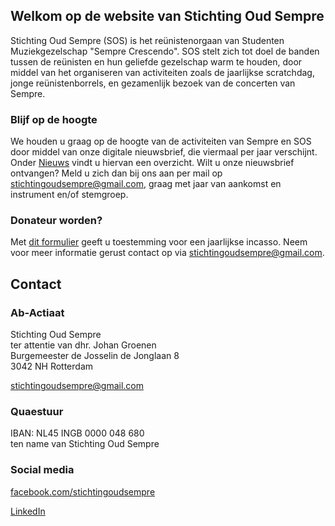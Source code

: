## Welkom op de website van Stichting Oud Sempre 

Stichting Oud Sempre (SOS) is het reünistenorgaan van Studenten Muziekgezelschap "Sempre Crescendo". SOS stelt zich tot doel de banden tussen de reünisten en hun geliefde gezelschap warm te houden, door middel van het organiseren van activiteiten zoals de jaarlijkse scratchdag, jonge reünistenborrels, en gezamenlijk bezoek van de concerten van Sempre.

### Blijf op de hoogte

We houden u graag op de hoogte van de activiteiten van Sempre en SOS door middel van onze digitale nieuwsbrief, die viermaal per jaar verschijnt. Onder [Nieuws](/nieuws.md) vindt u hiervan een overzicht. Wilt u onze nieuwsbrief ontvangen? Meld u zich dan bij ons aan per mail op [stichtingoudsempre@gmail.com](mailto:stichtingoudsempre@gmail.com), graag met jaar van aankomst en instrument en/of stemgroep.

### Donateur worden?

Met [dit formulier](https://drive.google.com/file/d/1MvxQG-HzYJvejG7VyTIh76NQXcPfINfZ/view?usp=sharing) geeft u toestemming voor een jaarlijkse incasso. Neem voor meer informatie gerust contact op via [stichtingoudsempre@gmail.com](mailto:stichtingoudsempre@gmail.com).

## Contact

### Ab-Actiaat

Stichting Oud Sempre<br>
ter attentie van dhr. Johan Groenen<br>
Burgemeester de Josselin de Jonglaan 8<br>
3042 NH Rotterdam

[stichtingoudsempre@gmail.com](mailto:stichtingoudsempre@gmail.com)

### Quaestuur

IBAN: NL45 INGB 0000 048 680<br>
ten name van Stichting Oud Sempre

### Social media

[facebook.com/stichtingoudsempre](http://www.facebook.com/stichtingoudsempre)

[LinkedIn](https://www.linkedin.com/groups/4336251/)
